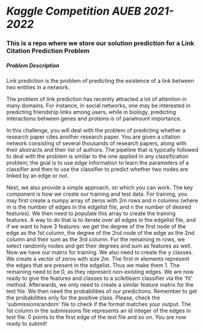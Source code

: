 # ***Kaggle Competition AUEB 2021-2022***

### This is a repo where we store our solution prediction for a Link Citation Prediction Problem


##### Problem Description


Link prediction is the problem of predicting the existence of a link between two entities in a network.

The problem of link prediction has recently attracted a lot of attention in many domains. For instance, in social networks, one may be interested in predicting friendship links among users, while in biology, predicting interactions between genes and proteins is of paramount importance.

In this challenge, you will deal with the problem of predicting whether a research paper cites another research paper. You are given a citation network consisting of several thousands of research papers, along with their abstracts and their list of authors. The pipeline that is typically followed to deal with the problem is similar to the one applied in any classification problem; the goal is to use edge information to learn the parameters of a classifier and then to use the classifier to predict whether two nodes are linked by an edge or not.

Next, we also provide a simple approach, on which you can work. The key component is how we create our training and test data. For training, you may first create a numpy array of zeros with 2m rows and n columns (where m is the number of edges in the edgelist file, and n the number of desired features). We then need to populate this array to create the training features. A way to do that is to iterate over all edges in the edgelist file, and if we want to have 3 features: we get the degree of the first node of the edge as the 1st column, the degree of the 2nd node of the edge as the 2nd column and their sum as the 3rd column. For the remaining m rows, we select randomly nodes and get their degrees and sum as features as well. Now we have our matrix for training. We also need to create the y classes. We create a vector of zeros with size 2m. The first m elements represent the edges that are present in the edgelist. Thus we make them 1. The remaining need to be 0, as they represent non-existing edges. We are now ready to give the features and classes to a scikitlearn classifier via the 'fit' method. Afterwards, we only need to create a similar feature matrix for the test file. We then need the probabilities of our predictions. Remember to get the probabilities only for the positive class. Please, check the 'submissionsrandom' file to check if the format matches your output. The 1st column in the submissions file represents an id integer of the edges in test file. 0 points to the first edge of the test file and so on. You are now ready to submit! 







